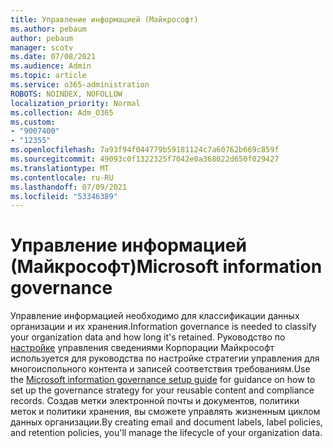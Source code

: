 ```yaml
---
title: Управление информацией (Майкрософт)
ms.author: pebaum
author: pebaum
manager: scotv
ms.date: 07/08/2021
ms.audience: Admin
ms.topic: article
ms.service: o365-administration
ROBOTS: NOINDEX, NOFOLLOW
localization_priority: Normal
ms.collection: Adm_O365
ms.custom:
- "9007400"
- "12355"
ms.openlocfilehash: 7a93f94f044779b59181124c7a60762b669c859f
ms.sourcegitcommit: 49093c0f1322325f7042e0a368022d650f029427
ms.translationtype: MT
ms.contentlocale: ru-RU
ms.lasthandoff: 07/09/2021
ms.locfileid: "53346389"
---
```

# <a name="microsoft-information-governance"></a><span data-ttu-id="227b1-102">Управление информацией (Майкрософт)</span><span class="sxs-lookup"><span data-stu-id="227b1-102">Microsoft information governance</span></span>

<span data-ttu-id="227b1-103">Управление информацией необходимо для классификации данных организации и их хранения.</span><span class="sxs-lookup"><span data-stu-id="227b1-103">Information governance is needed to classify your organization data and how long it's retained.</span></span> <span data-ttu-id="227b1-104">Руководство по [настройке](https://admin.microsoft.com/AdminPortal/Home#/modernonboarding/migsetupguide) управления сведениями Корпорации Майкрософт используется для руководства по настройке стратегии управления для многоиспольного контента и записей соответствия требованиям.</span><span class="sxs-lookup"><span data-stu-id="227b1-104">Use the [Microsoft information governance setup guide](https://admin.microsoft.com/AdminPortal/Home#/modernonboarding/migsetupguide) for guidance on how to set up the governance strategy for your reusable content and compliance records.</span></span> <span data-ttu-id="227b1-105">Создав метки электронной почты и документов, политики меток и политики хранения, вы сможете управлять жизненным циклом данных организации.</span><span class="sxs-lookup"><span data-stu-id="227b1-105">By creating email and document labels, label policies, and retention policies, you'll manage the lifecycle of your organization data.</span></span>

